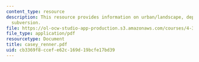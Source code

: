 ```yaml
---
content_type: resource
description: This resource provides information on urban/landscape, deployment, precedent,
  subversion.
file: https://ol-ocw-studio-app-production.s3.amazonaws.com/courses/4-370-interrogative-design-workshop-fall-2005/cb3369f8ccefe62c169d19bcfe17bd39_casey_renner.pdf
file_type: application/pdf
resourcetype: Document
title: casey_renner.pdf
uid: cb3369f8-ccef-e62c-169d-19bcfe17bd39
---
```

